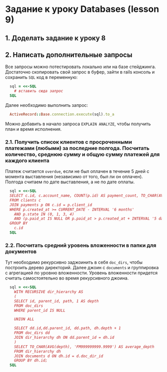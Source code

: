 # Задание к уроку Databases (lesson 9)

## 1. Доделать задание к уроку 8

## 2. Написать дополнительные запросы

Все запросы можно потестировать локально или на базе стейджинга. Достаточно скопировать свой запрос в буфер, зайти в rails консоль и сохранить `SQL` код в переменную:

```ruby
  sql = <<-SQL
    # вставить сюда запрос
  SQL
```

Далее необходимо выполнить запрос:

```ruby
  ActiveRecord::Base.connection.execute(sql).to_a
```

Можно добавить в начало запроса `EXPLAIN ANALYZE`, чтобы получить план и время исполнения.

### 2.1. Получить список клиентов c просроченными платежами (любыми) за последние полгода. Посчитать количество, среднюю сумму и общую сумму платежей для каждого клиента

Платеж считается `overdue`, если не был оплачен в течение 5 дней с момента выставления (независимо от того, был ли он оплачен). Полгода считаем по дате выставления, а не по дате оплаты.


```ruby
  sql = <<-SQL
  SELECT c.id, c.account_name, COUNT(p.id) AS payment_count, TO_CHAR(AVG(p.amount), 'FM999999999.9999') AS avg_payment_amount, TO_CHAR(SUM(p.amount), 'FM999999999.9999') AS all_payments_amount
  FROM clients c
  JOIN payments p ON c.id = p.client_id
  WHERE p.created_at >= CURRENT_DATE - INTERVAL '6 months'
    AND p.state IN (0, 1, 3, 4) 
    AND (p.paid_at IS NULL OR p.paid_at > p.created_at + INTERVAL '5 days')
  GROUP BY 
    c.id
  SQL

```

### 2.2. Посчитать средний уровень вложенности в папки для документов

Тут необходимо рекурсивно заджоинить в себя `doc_dirs`, чтобы построить дерево директорий. Далее джоин с `documents` и группировка с агрегацией по уровню вложенности. Уровень вложенности придется считать самостоятельно во время рекурсивного джоина.


```ruby
  sql = <<-SQL
    WITH RECURSIVE dir_hierarchy AS 
    (
    SELECT id, parent_id, path, 1 AS depth
    FROM doc_dirs
    WHERE parent_id IS NULL

    UNION ALL

    SELECT dd.id,dd.parent_id, dd.path, dh.depth + 1
    FROM doc_dirs dd
    JOIN dir_hierarchy dh ON dd.parent_id = dh.id
    )
    SELECT TO_CHAR(AVG(depth), 'FM999999999.9999') AS average_depth
    FROM dir_hierarchy dh
    JOIN documents d ON dh.id = d.doc_dir_id
    GROUP BY dh.id;
  SQL
```